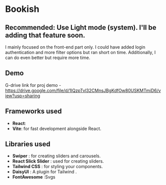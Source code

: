 
# Bookish 

## Recommended: Use Light mode (system). I'll be adding that feature soon. 


I mainly focused on the front-end part only. I could have added login authentication and more filter options but ran short on time. Additionally, I can do even better but require more time.




## Demo

G-drive link for proj demo - https://drive.google.com/file/d/1IQzpTvl32CMnsJBgKdfOw80USKMTmiD6/view?usp=sharing





## Frameworks used
- **React**: 
- **Vite**: for fast development alongside React.

## Libraries used
- **Swiper** : for creating sliders and carousels.
- **React Slick Slider** : used for creating sliders.
- **Tailwind CSS** : for styling your components.
- **DaisyUI** : A  plugin for Tailwind .
- **FontAwesome** :Svgs 


